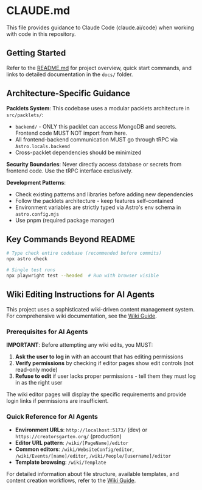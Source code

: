 # CLAUDE.md

This file provides guidance to Claude Code (claude.ai/code) when working with code in this repository.

## Getting Started

Refer to the [README.md](./README.md) for project overview, quick start commands, and links to detailed documentation in the `docs/` folder.

## Architecture-Specific Guidance

**Packlets System**: This codebase uses a modular packlets architecture in `src/packlets/`:
- `backend/` - ONLY this packlet can access MongoDB and secrets. Frontend code MUST NOT import from here.
- All frontend-backend communication MUST go through tRPC via `Astro.locals.backend`
- Cross-packlet dependencies should be minimized

**Security Boundaries**: Never directly access database or secrets from frontend code. Use the tRPC interface exclusively.

**Development Patterns**:
- Check existing patterns and libraries before adding new dependencies
- Follow the packlets architecture - keep features self-contained
- Environment variables are strictly typed via Astro's env schema in `astro.config.mjs`
- Use pnpm (required package manager)

## Key Commands Beyond README

```bash
# Type check entire codebase (recommended before commits)
npx astro check

# Single test runs
npx playwright test --headed  # Run with browser visible
```

## Wiki Editing Instructions for AI Agents

This project uses a sophisticated wiki-driven content management system. For comprehensive wiki documentation, see the [Wiki Guide](./docs/wiki-guide.md).

### Prerequisites for AI Agents
**IMPORTANT**: Before attempting any wiki edits, you MUST:
1. **Ask the user to log in** with an account that has editing permissions
2. **Verify permissions** by checking if editor pages show edit controls (not read-only mode)  
3. **Refuse to edit** if user lacks proper permissions - tell them they must log in as the right user

The wiki editor pages will display the specific requirements and provide login links if permissions are insufficient.

### Quick Reference for AI Agents
- **Environment URLs**: `http://localhost:5173/` (dev) or `https://creatorsgarten.org/` (production)
- **Editor URL pattern**: `/wiki/[PageName]/editor`
- **Common editors**: `/wiki/WebsiteConfig/editor`, `/wiki/Events/[name]/editor`, `/wiki/People/[username]/editor`
- **Template browsing**: `/wiki/Template`

For detailed information about file structure, available templates, and content creation workflows, refer to the [Wiki Guide](./docs/wiki-guide.md).
